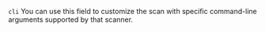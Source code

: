 `cli` You can use this field to customize the scan with specific command-line arguments supported by that scanner.